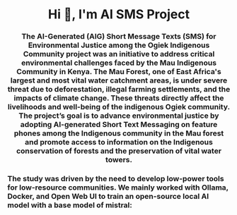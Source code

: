 <h1 align="center">Hi 👋, I'm AI SMS Project</h1>
<h3 align="center"> The AI-Generated (AIG) Short Message Texts (SMS) for Environmental Justice among the Ogiek Indigenous Community project was an initiative to address critical environmental challenges faced by the Mau Indigenous Community in Kenya. The Mau Forest, one of East Africa's largest and most vital water catchment areas, is under severe threat due to deforestation, illegal farming settlements, and the impacts of climate change. These threats directly affect the livelihoods and well-being of the indigenous Ogiek community. The project’s goal is to advance environmental justice by adopting AI-generated Short Text Messaging on feature phones among the Indigenous community in the Mau forest and promote access to information on the Indigenous conservation of forests and the preservation of vital water towers.</h3>

<h3 align="left"> The study was driven by the need to develop low-power tools for low-resource communities. We mainly worked with Ollama, Docker, and Open Web UI to train an open-source local AI model with a base model of mistral:</h3>
<p align="left">
</p>
